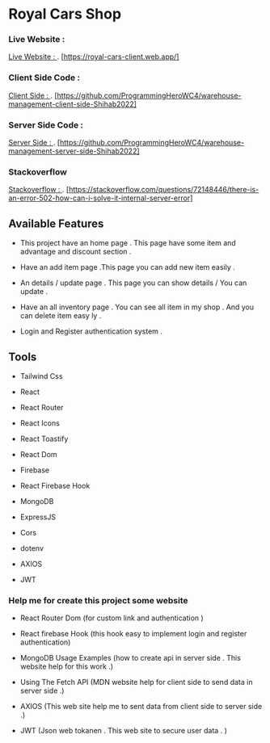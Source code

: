 #  Royal Cars Shop

### Live Website :

[Live Website : ](https://royal-cars-client.web.app/).
[https://royal-cars-client.web.app/]

### Client Side Code :

[Client Side : ](https://github.com/ProgrammingHeroWC4/warehouse-management-client-side-Shihab2022).
[https://github.com/ProgrammingHeroWC4/warehouse-management-client-side-Shihab2022]

### Server Side Code :

[Server Side : ](https://github.com/ProgrammingHeroWC4/warehouse-management-server-side-Shihab2022).
[https://github.com/ProgrammingHeroWC4/warehouse-management-server-side-Shihab2022]

### Stackoverflow 


[Stackoverflow : ](https://stackoverflow.com/questions/72148446/there-is-an-error-502-how-can-i-solve-it-internal-server-error).
[https://stackoverflow.com/questions/72148446/there-is-an-error-502-how-can-i-solve-it-internal-server-error]


## Available Features


- This project have an home page . This page have some item and advantage and discount section .

- Have an add item page .This page you can add new item easily .

- An details / update page . This page you can show details / You can update .

- Have an all inventory page . You can   see all item in my shop . And you can delete item easy ly .

- Login and Register authentication system .


## Tools
- Tailwind Css

- React 

- React Router

- React Icons

- React Toastify

- React Dom

- Firebase 

- React Firebase Hook

- MongoDB

- ExpressJS

- Cors

- dotenv

- AXIOS

- JWT

### Help me for create this project some website

- React Router Dom (for custom link and authentication )

- React firebase Hook (this hook easy to implement login and register authentication)

- MongoDB Usage Examples (how to create api in server side . This website help for this work .)

- Using The Fetch API (MDN  website help for client side to send data in server side .)

- AXIOS (This web site help me to sent data from client side to server side .)

- JWT (Json web tokanen . This web site to secure user data . )
